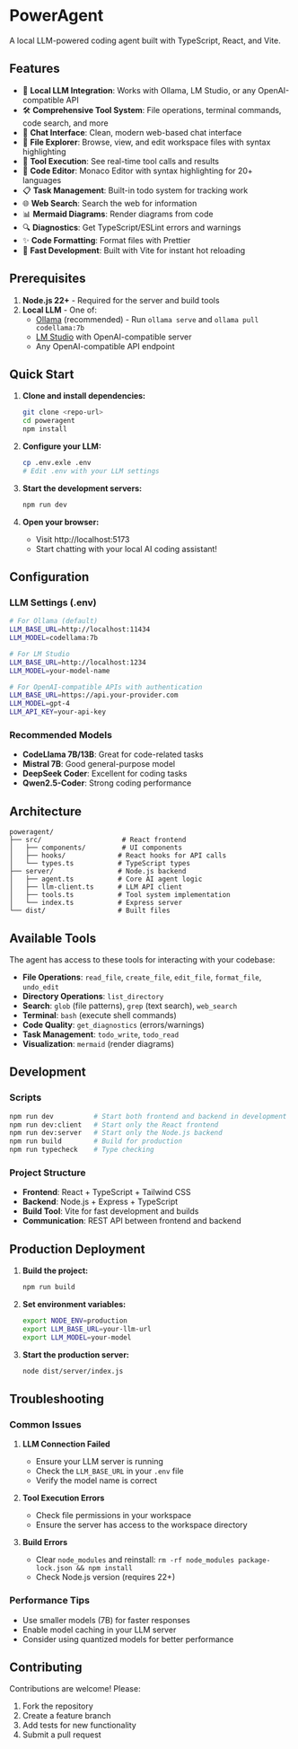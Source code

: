 # PowerAgent

A local LLM-powered coding agent built with TypeScript, React, and Vite. 

## Features

- 🤖 **Local LLM Integration**: Works with Ollama, LM Studio, or any OpenAI-compatible API
- 🛠️ **Comprehensive Tool System**: File operations, terminal commands, code search, and more
- 💬 **Chat Interface**: Clean, modern web-based chat interface
- 📁 **File Explorer**: Browse, view, and edit workspace files with syntax highlighting
- 🔧 **Tool Execution**: See real-time tool calls and results
- 📝 **Code Editor**: Monaco Editor with syntax highlighting for 20+ languages
- 📋 **Task Management**: Built-in todo system for tracking work
- 🌐 **Web Search**: Search the web for information
- 📊 **Mermaid Diagrams**: Render diagrams from code
- 🔍 **Diagnostics**: Get TypeScript/ESLint errors and warnings
- ✨ **Code Formatting**: Format files with Prettier
- 🚀 **Fast Development**: Built with Vite for instant hot reloading

## Prerequisites

1. **Node.js 22+** - Required for the server and build tools
2. **Local LLM** - One of:
   - [Ollama](https://ollama.ai/) (recommended) - Run `ollama serve` and `ollama pull codellama:7b`
   - [LM Studio](https://lmstudio.ai/) with OpenAI-compatible server
   - Any OpenAI-compatible API endpoint

## Quick Start

1. **Clone and install dependencies:**
   ```bash
   git clone <repo-url>
   cd poweragent
   npm install
   ```

2. **Configure your LLM:**
   ```bash
   cp .env.exle .env
   # Edit .env with your LLM settings
   ```

3. **Start the development servers:**
   ```bash
   npm run dev
   ```

4. **Open your browser:**
   - Visit http://localhost:5173
   - Start chatting with your local AI coding assistant!

## Configuration

### LLM Settings (.env)

```bash
# For Ollama (default)
LLM_BASE_URL=http://localhost:11434
LLM_MODEL=codellama:7b

# For LM Studio
LLM_BASE_URL=http://localhost:1234
LLM_MODEL=your-model-name

# For OpenAI-compatible APIs with authentication
LLM_BASE_URL=https://api.your-provider.com
LLM_MODEL=gpt-4
LLM_API_KEY=your-api-key
```

### Recommended Models

- **CodeLlama 7B/13B**: Great for code-related tasks
- **Mistral 7B**: Good general-purpose model
- **DeepSeek Coder**: Excellent for coding tasks
- **Qwen2.5-Coder**: Strong coding performance

## Architecture

```
poweragent/
├── src/                    # React frontend
│   ├── components/         # UI components
│   ├── hooks/             # React hooks for API calls
│   └── types.ts           # TypeScript types
├── server/                # Node.js backend
│   ├── agent.ts           # Core AI agent logic
│   ├── llm-client.ts      # LLM API client
│   ├── tools.ts           # Tool system implementation
│   └── index.ts           # Express server
└── dist/                  # Built files
```

## Available Tools

The agent has access to these tools for interacting with your codebase:

- **File Operations**: `read_file`, `create_file`, `edit_file`, `format_file`, `undo_edit`
- **Directory Operations**: `list_directory`
- **Search**: `glob` (file patterns), `grep` (text search), `web_search`
- **Terminal**: `bash` (execute shell commands)
- **Code Quality**: `get_diagnostics` (errors/warnings)
- **Task Management**: `todo_write`, `todo_read`
- **Visualization**: `mermaid` (render diagrams)

## Development

### Scripts

```bash
npm run dev          # Start both frontend and backend in development
npm run dev:client   # Start only the React frontend
npm run dev:server   # Start only the Node.js backend
npm run build        # Build for production
npm run typecheck    # Type checking
```

### Project Structure

- **Frontend**: React + TypeScript + Tailwind CSS
- **Backend**: Node.js + Express + TypeScript
- **Build Tool**: Vite for fast development and builds
- **Communication**: REST API between frontend and backend

## Production Deployment

1. **Build the project:**
   ```bash
   npm run build
   ```

2. **Set environment variables:**
   ```bash
   export NODE_ENV=production
   export LLM_BASE_URL=your-llm-url
   export LLM_MODEL=your-model
   ```

3. **Start the production server:**
   ```bash
   node dist/server/index.js
   ```

## Troubleshooting

### Common Issues

1. **LLM Connection Failed**
   - Ensure your LLM server is running
   - Check the `LLM_BASE_URL` in your `.env` file
   - Verify the model name is correct

2. **Tool Execution Errors**
   - Check file permissions in your workspace
   - Ensure the server has access to the workspace directory

3. **Build Errors**
   - Clear `node_modules` and reinstall: `rm -rf node_modules package-lock.json && npm install`
   - Check Node.js version (requires 22+)

### Performance Tips

- Use smaller models (7B) for faster responses
- Enable model caching in your LLM server
- Consider using quantized models for better performance

## Contributing

Contributions are welcome! Please:

1. Fork the repository
2. Create a feature branch
3. Add tests for new functionality
4. Submit a pull request

